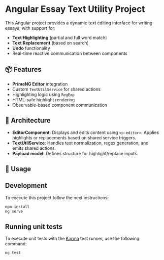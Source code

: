 # Angular Essay Text Utility Project

This Angular project provides a dynamic text editing interface for writing essays, with support for:

- **Text Highlighting** (partial and full word match)
- **Text Replacement** (based on search)
- **Undo** functionality
- Real-time reactive communication between components

## 📦 Features

- **PrimeNG Editor** integration
- Custom `TextUtilService` for shared actions
- Highlighting logic using `RegExp`
- HTML-safe highlight rendering
- Observable-based component communication

## 🧠 Architecture

- **EditorComponent**: Displays and edits content using `<p-editor>`. Applies highlights or replacements based on shared service triggers.
- **TextUtilService**: Handles text normalization, regex generation, and emits shared actions.
- **Payload model**: Defines structure for highlight/replace inputs.

## 🚀 Usage

## Development

To execute this project follow the next instructions:

```bash
npm install
ng serve
```

## Running unit tests

To execute unit tests with the [Karma](https://karma-runner.github.io) test runner, use the following command:

```bash
ng test
```
